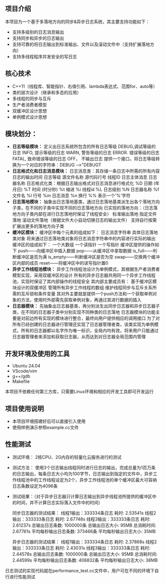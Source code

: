## 项目介绍

本项目为一个基于多落地方向的同步&异步日志系统，其主要支持功能如下：

- 支持多级别的日志消息输出
- 支持同步和异步的日志输出
- 支持可靠的将日志输出到标准输出、文件以及滚动文件中（支持扩展落地方向）
- 支持多线程程序并发安全的写日志

## 核心技术

- C++11（线程库、智能指针、右值引用、lambda表达式、范围for、auto等）
- 类的层次设计（继承和多态的应用）
- 多线程的同步与互斥
- 生产者消费者模型
- 双缓冲区设计思想
- 单例模式设计思想

## 模块划分：

- **日志等级模块：**
  定义出日志系统所包含的所有日志等级
        DEBUG,调试等级的日志
        INFO,    提示等级的日志
        WARN,  警告等级的日志
        ERROR. 错误等级的日志
        FATAL,  致命错误等级的日志
        OFF，   不输出日志
  提供一个接口，将日志等级转换为一个对应的字符串：DEBUG —>"DEBUGT
- **日志格式化和日志消息模块：**
  日志消息类：其存储一条日志中所需的所有内容
        日志的输出时间
        日志等级
        源文件名称
        源代码行号
        线程ID
        日志主体消息
        日志器名称
  日志格式化类：根据日志输出格式对日志消息进行格式化
        %D 日期 (年月日)
        %T 时间 (时分秒)
        %t 缩进
        %i 线程id
        %L 日志级别
        %N 日志器名称
        %f 文件名
        %l 行号
        %m 日志消息
        %n 换行
        %% 表示一个'%'字符
- **日志落地模块：**
  抽象出日志落地基类，通过日志落地基类派生出各个落地方向子类，在不同的子类中实现不同的日志落地方向
  已实现的落地方向：（日志落地方向子类内部在进行日志落地时保证了线程安全）
        标准输出落地
        指定文件落地
        滚动文件落地（根据文件大小自动切换日志的输出文件）
  支持自行按需扩展出更多的落地方向子类
- **缓冲区模块：**
  缓冲区中每个元素的组成如下：
        日志消息字符串
        具体日志落地类对象
  将来通过日志落地类对象将日志消息字符串中的内容进行实际的输出
  缓冲区的组成如下：
        一个大数组
        一个读指针
        一个写指针
  缓冲区提供的操作如下
        push——向缓冲区中插入数据
        pop——从缓冲区中拿取数据
        is_full——判断缓冲区是否为满
        is_empty——判断缓冲区是否为空
        swap——交换两个缓冲区内部的成员
        reset——将缓冲区中的读写指针置0
- **异步工作线程池模块：**
  异步工作线程池设计为单例模式，其根据生产者消费者模型实现，采用双缓冲区的设计
  所有的异步日志器共用同一个异步工作线程池，实现时保证了其内部操作的线程安全
  其内部主要成员有：
        基于缓冲区模块设计的双缓冲区
        管理所有异步工作线程的数组
        维护线程同步与互斥关系所需的互斥锁和条件变量
  其对外主要就是提供一个push方法和一个获取单例对象的方法，使用时外部需先获取单例对象，再通过其进行数据的插入
- **日志器模块：**
  先抽象出日志器基类，再分别派生出同步日志器和异步日志器子类，在不同的日志器子类中分别实现不同种类的日志落地
  日志器模块的功能主要是对前边所有实现的模块进行整合，最终向用户提供相应的调用接口
  为了对所有已经创建的日志器进行管理还实现了日志器管理者类，该类实现为单例模式，所有的日志器都以名字作为唯一标识，全局内均有效，将来用户只能通过日志器管理者来添加和获取日志器，从而达到对日志器全局范围内管理

## 开发环境及使用的工具

- Ubuntu 24.04
- VScode/vim
- g++/gdb
- Makefile

本项目不依赖任何第三方库，只需要Linux环境和相应的开发工具即可开发运行

## 项目使用说明

- 本项目环境搭建好后可以直接引入使用
- 使用样例演示参照example.cc文件

## 性能测试

- 测试环境：
  2核CPU、2G内存的轻量化云服务进行的测试

- 测试方法：
  使用3个日志输出线程同时进行日志的输出，完成总量为1百万条的日志输出，每条日志大小均为100字节，日志输出到指定的文件中，异步工作线程池中的工作线程设定为2个，异步工作线程池的单个缓冲区最大可容纳日志条数设定为4096条

- 测试结果：（对于异步日志器只计算日志输出到异步线程池所提供的缓冲区中的时间，并不计算日志实际落入文件中的时间）

  同步日志器的测试结果：
  线程1输出：333334条日志 耗时: 2.53541s
  线程2输出：333333条日志 耗时: 2.67748s
  线程3输出：333333条日志 耗时: 2.61237s
  总输出日志条数: 1000000条
  总输出日志大小: 95MB
  总消耗时间: 2.67761s
  平均每秒输出日志条数: 373466条
  平均每秒输出日志大小: 35MB

  异步日志器的测试结果：
  线程1输出：333334条日志 耗时: 2.37868s
  线程2输出：333333条日志 耗时: 2.43031s
  线程3输出：333333条日志 耗时: 2.44578s
  总输出日志条数: 1000000条
  总输出日志大小: 95MB
  总消耗时间: 2.44599s
  平均每秒输出日志条数: 408832条
  平均每秒输出日志大小: 38MB

日志测试的实现代码就在performance_test.cc文件中，用户可在不同的环境下自行进行性能测试